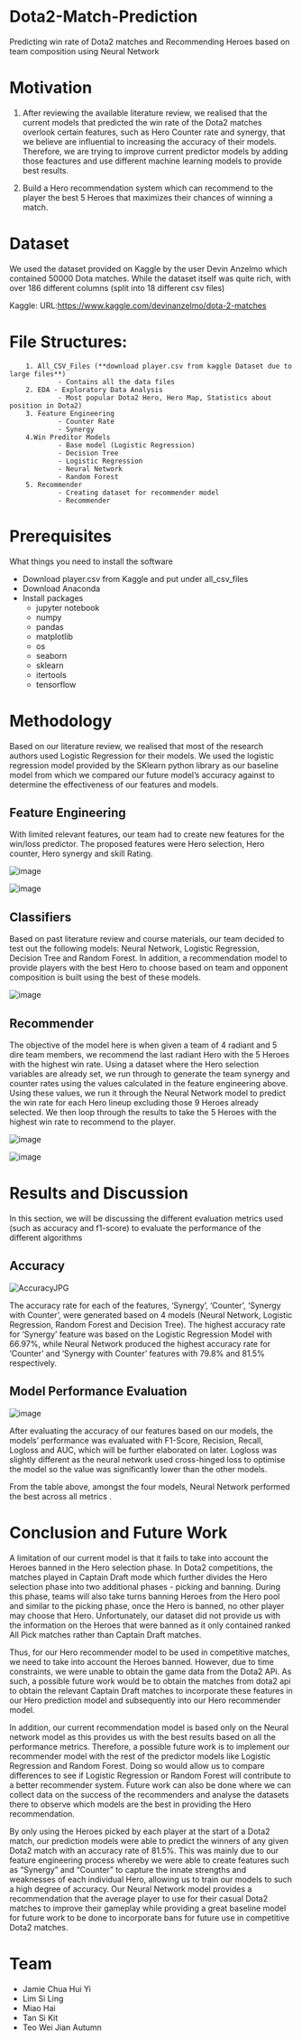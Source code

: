 # Dota2-Match-Prediction
Predicting win rate of Dota2 matches and Recommending Heroes based on team composition using Neural Network

# Motivation
1. After reviewing the available literature review, we realised that the current models that predicted the win rate of the Dota2 matches overlook certain features, such as Hero Counter rate and synergy, that we believe are influential to increasing the accuracy of their models. Therefore, we are trying to improve current predictor models by adding those feactures and use different machine learning models to provide best results.

2. Build a Hero recommendation system which can recommend to the player the best 5 Heroes that maximizes their chances of winning a match.

# Dataset
We used the dataset provided on Kaggle by the user Devin Anzelmo which contained 50000 Dota matches. While the dataset itself was quite rich, with over 186 different columns (split into 18 different csv files)

Kaggle:  URL:https://www.kaggle.com/devinanzelmo/dota-2-matches
 
# File Structures:
        1. All_CSV_Files (**download player.csv from kaggle Dataset due to large files**)
                - Contains all the data files
        2. EDA - Exploratory Data Analysis 
                - Most popular Dota2 Hero, Hero Map, Statistics about position in Dota2)
        3. Feature Engineering
                - Counter Rate
                - Synergy
        4.Win Preditor Models 
                - Base model (Logistic Regression)
                - Decision Tree
                - Logistic Regression
                - Neural Network
                - Random Forest
        5. Recommender
                - Creating dataset for recommender model
                - Recommender
           
# Prerequisites
What things you need to install the software

* Download player.csv from Kaggle and put under all_csv_files
* Download Anaconda
* Install packages
  * jupyter notebook
  * numpy
  * pandas
  * matplotlib
  * os
  * seaborn
  * sklearn
  * itertools
  * tensorflow


# Methodology  
Based on our literature review, we realised that most of the research authors used Logistic Regression for their models. We used the logistic regression model provided by the SKlearn python library as our baseline model from which we compared our future model’s accuracy against to determine the effectiveness of our features and models.

## Feature Engineering

With limited relevant features, our team had to create new features for the win/loss predictor. The proposed features were Hero selection, Hero counter, Hero synergy and skill Rating.

![image](https://user-images.githubusercontent.com/47818397/84619282-39f1c800-af07-11ea-9b8b-334e81dde4c8.png)

![image](https://user-images.githubusercontent.com/47818397/84619326-54c43c80-af07-11ea-8bfb-c1460828d56f.png)


## Classifiers

Based on past literature review and course materials, our team decided to test out the following models: Neural Network, Logistic Regression, Decision Tree and Random Forest. In addition, a recommendation model to provide players with the best Hero to choose based on team and opponent composition is built using the best of these models.

![image](https://user-images.githubusercontent.com/47818397/84619354-66a5df80-af07-11ea-8744-e91c31bd88ac.png)

## Recommender

The objective of the model here is when given a team of 4 radiant and 5 dire team members, we recommend the last radiant Hero with the 5 Heroes with the highest win rate. Using a dataset where the Hero selection variables are already set, we run through to generate the team synergy and counter rates using the values calculated in the feature engineering above. 
Using these values, we run it through the Neural Network model to predict the win rate for each Hero lineup excluding those 9 Heroes already selected. We then loop through the results to take the 5 Heroes with the highest win rate to recommend to the player.


![image](https://user-images.githubusercontent.com/47818397/84619375-76252880-af07-11ea-82c5-09b9fdde3dc6.png)

![image](https://user-images.githubusercontent.com/47818397/84619407-8a692580-af07-11ea-9244-05cba6dbeaa7.png)

# Results and Discussion
In this section, we will be discussing the different evaluation metrics used (such as accuracy and f1-score) to evaluate the performance of the different algorithms

## Accuracy

![AccuracyJPG](https://user-images.githubusercontent.com/47818397/84618704-863c0880-af05-11ea-8746-c28755c46399.JPG)

The accuracy rate for each of the features, ‘Synergy’, ‘Counter’, ‘Synergy with Counter’, were generated based on 4 models (Neural Network, Logistic Regression, Random Forest and Decision Tree). The highest accuracy rate for ‘Synergy’ feature was based on the Logistic Regression Model with 66.97%, while Neural Network produced the highest accuracy rate for ‘Counter’ and ‘Synergy with Counter’ features with 79.8% and 81.5% respectively.

## Model Performance Evaluation

![image](https://user-images.githubusercontent.com/47818397/84618861-006c8d00-af06-11ea-9346-49344d7e8f43.png)

After evaluating the accuracy of our features based on our models, the models’ performance was evaluated with F1-Score, Recision, Recall, Logloss and AUC, which will be further elaborated on later. Logloss was slightly different as the neural network used cross-hinged loss to optimise the model so the value was significantly lower than the other models.

From the table above, amongst the four models, Neural Network performed the best across all metrics . 

# Conclusion and Future Work

A limitation of our current model is that it fails to take into account the Heroes banned in the Hero selection phase. In Dota2 competitions, the matches played in Captain Draft mode which further divides the Hero selection phase into two additional phases - picking and banning. During this phase, teams will also take turns banning Heroes from the Hero pool and similar to the picking phase, once the Hero is banned, no other player may choose that Hero. Unfortunately, our dataset did not provide us with the information on the Heroes that were banned as it only contained ranked All Pick matches rather than Captain Draft matches. 

Thus, for our Hero recommender model to be used in competitive matches, we need to take into account the Heroes banned. However, due to time constraints, we were unable to obtain the game data from the Dota2 APi. As such, a possible future work would be to obtain the matches from dota2 api to obtain the relevant Captain Draft matches to incorporate these features in our Hero prediction model and subsequently into our Hero recommender model. 

In addition, our current recommendation model is based only on the Neural network model as this provides us with the best results based on all the performance metrics. Therefore, a possible future work is to implement our recommender model with the rest of the predictor models like Logistic Regression and Random Forest. Doing so would allow us to compare differences to see if Logistic Regression or Random Forest will contribute to a better recommender system. Future work can also be done where we can collect data on the success of the recommenders and analyse the datasets there to observe which models are the best in providing the Hero recommendation. 

By only using the Heroes picked by each player at the start of a Dota2 match, our prediction models were able to predict the winners of any given Dota2 match with an accuracy rate of 81.5%. This was mainly due to our feature engineering process whereby we were able to create features such as “Synergy” and “Counter” to capture the innate strengths and weaknesses of each individual Hero, allowing us to train our models to such a high degree of accuracy. Our Neural Network model provides a recommendation that the average player to use for their casual Dota2 matches to improve their gameplay while providing a great baseline model for future work to be done to incorporate bans for future use in competitive Dota2 matches.

# Team
 * Jamie Chua Hui Yi
 * Lim Si Ling
 * Miao Hai
 * Tan Si Kit
 * Teo Wei Jian Autumn
